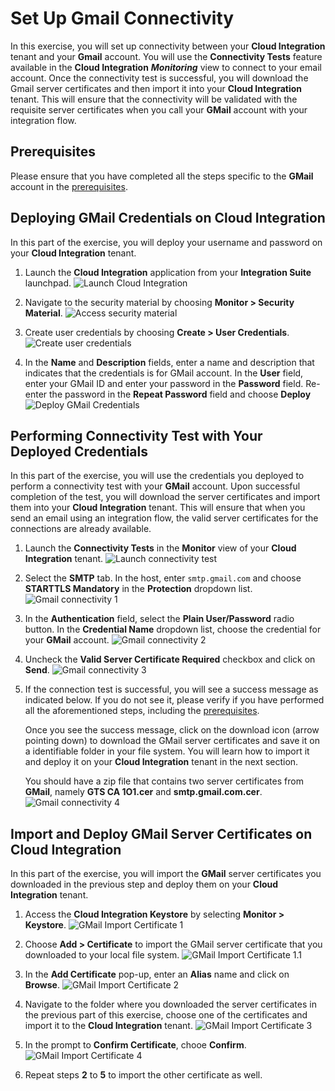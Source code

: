 # Set Up Gmail Connectivity

In this exercise, you will set up connectivity between your **Cloud Integration** tenant and your **Gmail** account. You will use the **Connectivity Tests** feature available in the **Cloud Integration** ***Monitoring*** view to connect to your email account. Once the connectivity test is successful, you will download the Gmail server certificates and then import it into your **Cloud Integration** tenant. This will ensure that the connectivity will be validated with the requisite server certificates when you call your **GMail** account with your integration flow. 

## Prerequisites 

Please ensure that you have completed all the steps specific to the **GMail** account in the [prerequisites](/exercises/Prerequisites/Prerequisites_for_DEV165.md). 

## Deploying GMail Credentials on Cloud Integration
In this part of the exercise, you will deploy your username and password on your **Cloud Integration** tenant. 

1. Launch the **Cloud Integration** application from your **Integration Suite** launchpad.
![Launch Cloud Integration](/exercises/Images/Launchpad/launchpad-select-cpi.png)

2. Navigate to the security material by choosing **Monitor > Security Material**.
![Access security material](/exercises/Images/Deploy_Credentials_CPI/access-security-material.png)

3. Create user credentials by choosing **Create > User Credentials**.
![Create user credentials](/exercises/Images/Deploy_Credentials_CPI/create-user-credentials.png)

4. In the **Name** and **Description** fields, enter a name and description that indicates that the credentials is for GMail account. In the **User** field, enter your GMail ID and enter your password in the **Password** field. Re-enter the password in the **Repeat Password** field and choose **Deploy**
![Deploy GMail Credentials](/exercises/Images/Deploy_Credentials_CPI/create-deploy-gmail-credentials.png)

## Performing Connectivity Test with Your Deployed Credentials
In this part of the exercise, you will use the credentials you deployed to perform a connectivity test with your **GMail** account. Upon successful completion of the test, you will download the server certificates and import them into your **Cloud Integration** tenant. This will ensure that when you send an email using an integration flow, the valid server certificates for the connections are already available. 

1. Launch the **Connectivity Tests** in the **Monitor** view of your **Cloud Integration** tenant.
![Launch connectivity test](/exercises/Images/Gmail_Setup/cpi-launch-connectivity-test.png)

2. Select the **SMTP** tab. In the host, enter `smtp.gmail.com` and choose **STARTTLS Mandatory** in the **Protection** dropdown list. 
![Gmail connectivity 1](/exercises/Images/Gmail_Setup/gmail-connectivity-1.png)

3. In the **Authentication** field, select the **Plain User/Password** radio button. In the **Credential Name** dropdown list, choose the credential for your **GMail** account. 
![Gmail connectivity 2](/exercises/Images/Gmail_Setup/gmail-connectivity-2.png)

4. Uncheck the **Valid Server Certificate Required** checkbox and click on **Send**.
![Gmail connectivity 3](/exercises/Images/Gmail_Setup/gmail-connectivity-3.png)

5. If the connection test is successful, you will see a success message as indicated below. If you do not see it, please verify if you have performed all the aforementioned steps, including the [prerequisites](/exercises/Prerequisites/Prerequisites_for_DEV165.md). 

   Once you see the success message, click on the download icon (arrow pointing down) to download the GMail server certificates and save it on a identifiable folder in your file system. You will learn how to import it and deploy it on your **Cloud Integration** tenant in the next section.
   
   You should have a zip file that contains two server certificates from **GMail**, namely **GTS CA 1O1.cer** and **smtp.gmail.com.cer**. 
![Gmail connectivity 4](/exercises/Images/Gmail_Setup/gmail-connectivity-4.png)

## Import and Deploy GMail Server Certificates on Cloud Integration
In this part of the exercise, you will import the **GMail** server certificates you downloaded in the previous step and deploy them on your **Cloud Integration** tenant. 

1. Access the **Cloud Integration Keystore** by selecting **Monitor > Keystore**. 
![GMail Import Certificate 1](/exercises/Images/Gmail_Setup/gmail-import-cert-1.png)

2. Choose **Add > Certificate** to import the GMail server certificate that you downloaded to your local file system.
![GMail Import Certificate 1.1](/exercises/Images/Gmail_Setup/gmail-import-cert-1.1.png)

3. In the **Add Certificate** pop-up, enter an **Alias** name and click on **Browse**.
![GMail Import Certificate 2](/exercises/Images/Gmail_Setup/gmail-import-cert-2.png)

4. Navigate to the folder where you downloaded the server certificates in the previous part of this exercise, choose one of the certificates and import it to the **Cloud Integration** tenant.
![GMail Import Certificate 3](/exercises/Images/Gmail_Setup/gmail-import-cert-3.png)

5. In the prompt to **Confirm Certificate**, chooe **Confirm**.
![GMail Import Certificate 4](/exercises/Images/Gmail_Setup/gmail-import-cert-4.png)

6. Repeat steps **2** to **5** to import the other certificate as well.  



